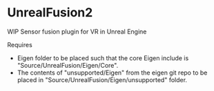 # UnrealFusion2
WIP Sensor fusion plugin for VR in Unreal Engine

Requires 
- Eigen folder to be placed such that the core Eigen include is "Source/UnrealFusion/Eigen/Core".
- The contents of "unsupported/Eigen" from the eigen git repo to be placed in "Source/UnrealFusion/Eigen/unsupported" folder.
